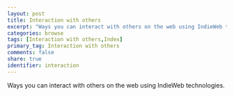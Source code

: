 ```yaml
---
layout: post
title: Interaction with others
excerpt: "Ways you can interact with others on the web using IndieWeb technologies"
categories: browse
tags: [Interaction with others,Index]
primary_tag: Interaction with others
comments: false
share: true
identifier: interaction
---
```

Ways you can interact with others on the web using IndieWeb technologies.